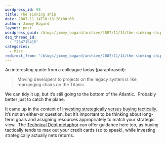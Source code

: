```yaml
---
wordpress_id: 98
title: The sinking ship
date: 2007-11-14T18:18:28+00:00
author: Jimmy Bogard
layout: post
wordpress_guid: /blogs/jimmy_bogard/archive/2007/11/14/the-sinking-ship.aspx
dsq_thread_id:
  - "264715415"
categories:
  - Misc
redirect_from: "/blogs/jimmy_bogard/archive/2007/11/14/the-sinking-ship.aspx/"
---
```

An interesting quote from a colleague today (paraphrased):

> Moving developers to projects on the legacy system is like rearranging chairs on the Titanic.

We can tidy it up, but it&#8217;s still going to the bottom of the Atlantic.&nbsp; Probably better just to catch the plane.

It came up in the context of [investing strategically versus buying tactically](http://agilemanager.blogspot.com/2007/09/investing-in-strategic-capability.html).&nbsp; It&#8217;s not an either-or question, but it&#8217;s important to be thinking about long-term goals and assigning resources appropriately to match your strategic view.&nbsp; The [Technical Debt metaphor](http://grabbagoft.blogspot.com/2007/07/when-technical-debt-leads-to-bankruptcy.html)&nbsp;can offer guidance here&nbsp;too, as buying tactically tends to max out your credit cards (so to speak), while investing strategically actually nets returns.